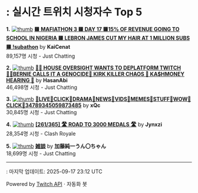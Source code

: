 # : 실시간 트위치 시청자수 Top 5

**1.** [![thumb](https://static-cdn.jtvnw.net/previews-ttv/live_user_kaicenat-320x180.jpg)](https://twitch.tv/KaiCenat)
**[🟨 MAFIATHON 3 🟨 DAY 17 🟨15% OF REVENUE GOING TO SCHOOL IN NIGERIA 🟨 LEBRON JAMES CUT MY HAIR AT 1 MILLION SUBS 🟨 !subathon](https://twitch.tv/KaiCenat)** by **KaiCenat**<br>89,157명 시청  - Just Chatting

**2.** [![thumb](https://static-cdn.jtvnw.net/previews-ttv/live_user_hasanabi-320x180.jpg)](https://twitch.tv/HasanAbi)
**[🙅‍♂️ HOUSE OVERSIGHT WANTS TO DEPLATFORM TWITCH 🙅‍♂️BERNIE CALLS IT A GENOCIDE🚨 KIRK KILLER CHAOS 🚨 KA$HMONEY HEARING 🚨](https://twitch.tv/HasanAbi)** by **HasanAbi**<br>46,498명 시청  - Just Chatting

**3.** [![thumb](https://static-cdn.jtvnw.net/previews-ttv/live_user_xqc-320x180.jpg)](https://twitch.tv/xQc)
**[🤠LIVE🤠CLICK🤠DRAMA🤠NEWS🤠VIDS🤠MEMES🤠STUFF🤠WOW🤠CLICK🤠34789345059873485](https://twitch.tv/xQc)** by **xQc**<br>30,845명 시청  - Just Chatting

**4.** [![thumb](https://static-cdn.jtvnw.net/previews-ttv/live_user_jynxzi-320x180.jpg)](https://twitch.tv/Jynxzi)
**[[261/365] 🛣️ ROAD TO 3000 MEDALS 🛣️](https://twitch.tv/Jynxzi)** by **Jynxzi**<br>28,354명 시청  - Clash Royale

**5.** [![thumb](https://static-cdn.jtvnw.net/previews-ttv/live_user_kato_junichi0817-320x180.jpg)](https://twitch.tv/加藤純一うん〇ちゃん)
**[雑談](https://twitch.tv/加藤純一うん〇ちゃん)** by **加藤純一うん〇ちゃん**<br>18,699명 시청  - Just Chatting


---
: 마지막 업데이트: 2025-09-17 23:12 UTC

Powered by [Twitch API](https://dev.twitch.tv/docs/api/reference) · 자동화 봇